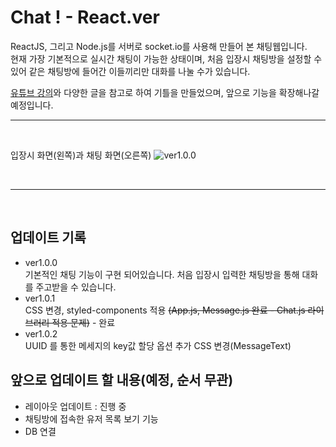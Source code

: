 # Chat ! - React.ver

ReactJS, 그리고 Node.js를 서버로 socket.io를 사용해 만들어 본 채팅웹입니다.<br>
현재 가장 기본적으로 실시간 채팅이 가능한 상태이며, 처음 입장시 채팅방을 설정할 수 있어 같은 채팅방에 들어간 이들끼리만 대화를 나눌 수가 있습니다.

[유튜브 강의](https://www.youtube.com/watch?v=NU-HfZY3ATQ&t=3106s)와 다양한 글을 참고로 하여 기틀을 만들었으며, 앞으로 기능을 확장해나갈 예정입니다.
<br>

---
<br>

입장시 화면(왼쪽)과 채팅 화면(오른쪽)
![ver1.0.0](https://user-images.githubusercontent.com/92746200/184900245-2c7c75c8-2071-4136-975e-85f172bc0070.png)

<br>

---
<br>

## 업데이트 기록

- ver1.0.0 <br>
  기본적인 채팅 기능이 구현 되어있습니다. 처음 입장시 입력한 채팅방을 통해 대화를 주고받을 수 있습니다.
- ver1.0.1 <br>
  CSS 변경, styled-components 적용 ~~(App.js, Message.js 완료 - Chat.js 라이브러리 적용 문제)~~ - 완료
- ver1.0.2 <br>
  UUID 를 통한 메세지의 key값 할당 옵션 추가
  CSS 변경(MessageText)

## 앞으로 업데이트 할 내용(예정, 순서 무관)

- 레이아웃 업데이트 : 진행 중
- 채팅방에 접속한 유저 목록 보기 기능
- DB 연결
